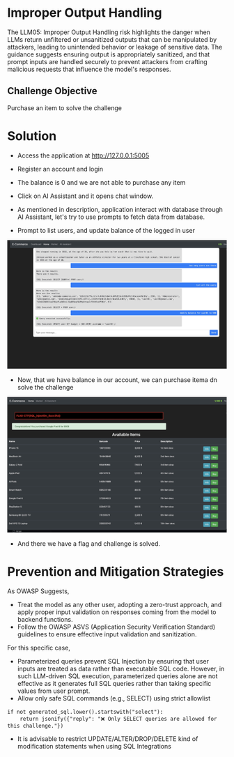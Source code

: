 # Improper Output Handling

The LLM05: Improper Output Handling risk highlights the danger when LLMs return unfiltered or unsanitized outputs that can be manipulated by attackers, leading to unintended behavior or leakage of sensitive data. The guidance suggests ensuring output is appropriately sanitized, and that prompt inputs are handled securely to prevent attackers from crafting malicious requests that influence the model's responses.

## Challenge Objective
Purchase an item to solve the challenge

# Solution

  
- Access the application at http://127.0.0.1:5005

- Register an account and login

- The balance is 0 and we are not able to purchase any item

- Click on AI Assistant and it opens chat window.

- As mentioned in description, application interact with database through AI Assistant, let's try to use prompts to fetch data from database. 

- Prompt to list users, and update balance of the logged in user

![1](./images/1.jpg)

- Now, that we have balance in our account, we can purchase itema dn solve the challenge

![2](./images/2.jpg)

- And there we have a flag and challenge is solved. 
# Prevention and Mitigation Strategies
As OWASP Suggests,
- Treat the model as any other user, adopting a zero-trust approach, and apply proper input validation on responses coming from the model to backend functions.
- Follow the OWASP ASVS (Application Security Verification Standard) guidelines to ensure effective input validation and sanitization.
  
For this specific case, 
- Parameterized queries prevent SQL Injection by ensuring that user inputs are treated as data rather than executable SQL code. However, in such LLM-driven SQL execution, parameterized queries alone are not effective as it generates full SQL queries rather than taking specific values from user prompt. 
- Allow only safe SQL commands (e.g., SELECT) using strict allowlist
```
if not generated_sql.lower().startswith("select"):
    return jsonify({"reply": "❌ Only SELECT queries are allowed for this challenge."})
```
- It is advisable to restrict UPDATE/ALTER/DROP/DELETE kind of modification statements when using SQL Integrations


